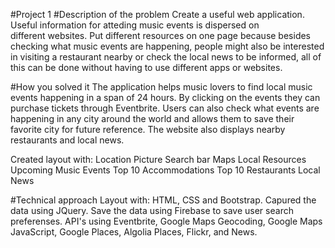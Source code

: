 #Project 1
#Description of the problem
Create a useful web application. Useful information for atteding music events is dispersed on different websites.
Put different resources on one page because besides checking what music events are happening, people might also be interested 
in visiting a restaurant nearby or check the local news to be informed, all of this can be done without having to use different 
apps or websites.

#How you solved it
 The application helps music lovers to find local music events happening in a span of 24 hours. By clicking on the events they can purchase tickets
 through Eventbrite. Users can also check what events are happening in any city around the world and allows them to save their favorite city
 for future reference. The website also displays
 nearby restaurants and local news.
 
 Created layout with:
  Location Picture
  Search bar
  Maps
  Local Resources
  Upcoming Music Events
  Top 10 Accommodations
  Top 10 Restaurants
  Local News

#Technical approach
Layout with: HTML, CSS and Bootstrap.
Capured the data using JQuery.
Save the data using Firebase to save user search preferenses.
API's using Eventbrite, Google Maps Geocoding, Google Maps JavaScript, Google Places, Algolia Places, Flickr, and News.
